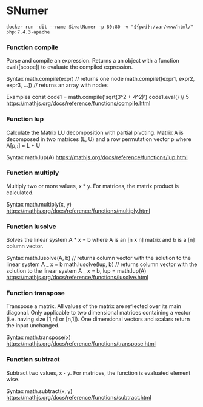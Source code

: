 # SNumer

```Docker
docker run -dit --name SiwatNumer -p 80:80 -v "${pwd}:/var/www/html/" php:7.4.3-apache
```

### Function compile
Parse and compile an expression. Returns a an object with a function eval([scope]) to evaluate the compiled expression.

Syntax
math.compile(expr) // returns one node
math.compile([expr1, expr2, expr3, ...]) // returns an array with nodes

Examples
const code1 = math.compile('sqrt(3^2 + 4^2)')
code1.eval() // 5
https://mathjs.org/docs/reference/functions/compile.html

### Function lup
Calculate the Matrix LU decomposition with partial pivoting. Matrix A is decomposed in two matrices (L, U) and a row permutation vector p where A[p,:] = L \* U

Syntax
math.lup(A)
https://mathjs.org/docs/reference/functions/lup.html

### Function multiply
Multiply two or more values, x \* y. For matrices, the matrix product is calculated.

Syntax
math.multiply(x, y)
https://mathjs.org/docs/reference/functions/multiply.html

### Function lusolve
Solves the linear system A \* x = b where A is an [n x n] matrix and b is a [n] column vector.

Syntax
math.lusolve(A, b) // returns column vector with the solution to the linear system A _ x = b
math.lusolve(lup, b) // returns column vector with the solution to the linear system A _ x = b, lup = math.lup(A)
https://mathjs.org/docs/reference/functions/lusolve.html

### Function transpose
Transpose a matrix. All values of the matrix are reflected over its main diagonal. Only applicable to two dimensional matrices containing a vector (i.e. having size [1,n] or [n,1]). One dimensional vectors and scalars return the input unchanged.

Syntax
math.transpose(x)
https://mathjs.org/docs/reference/functions/transpose.html

### Function subtract
Subtract two values, x - y. For matrices, the function is evaluated element wise.

Syntax
math.subtract(x, y)
https://mathjs.org/docs/reference/functions/subtract.html
